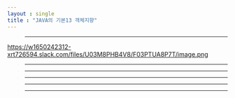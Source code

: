 ```yaml
---
layout : single
title : "JAVA의 기본13 객체지향"
---
```

>****

https://w1650242312-xrt726594.slack.com/files/U03M8PHB4V8/F03PTUA8P7T/image.png
>****


>****


>****


>****


>****
